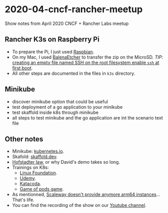 # 2020-04-cncf-rancher-meetup

Show notes from April 2020 CNCF + Rancher Labs meetup

## Rancher K3s on Raspberry Pi

* To prepare the Pi, I just used [Raspbian](https://www.raspberrypi.org/downloads/).
* On my Mac, I used [BalenaEtcher](https://etcher.io/) to transfer the zip on the MicroSD. *TIP*: [creating an empty file named SSH on the root filesystem enable `ssh` at first boot](https://www.raspberrypi.org/documentation/remote-access/ssh/README.md).
* All other steps are documented in the files in `k3s` directory.

## Minikube

* discover minikube option that could be useful 
* test deployment of a go application to your minikube 
* test skaffold inside k8s through minikube
* all steps to test minikube and the go application are int the scenario text file

## Other notes

* Minikube: [kubernetes.io](https://kubernetes.io/docs/setup/learning-environment/minikube/).
* Skafold: [skaffold.dev](https://skaffold.dev/).
* [Hofstadter law](https://fr.wikipedia.org/wiki/Loi_de_Hofstadter), or why David's demo takes so long.
* Trainings on K8s:
  * [Linux Foundation](https://training.linuxfoundation.org/training/introduction-to-kubernetes/).
  * [Udemy](https://www.udemy.com/course/docker-mastery/).
  * [Katacoda](https://katacoda.com/).
  * [Game of pods game](https://kodekloud.com/p/game-of-pods-game).
* As mentionned, [Scaleway doesn't provide anymore arm64 instances](https://www.theregister.co.uk/2020/04/21/scaleway_arm64_cloud_end_of_life/)... That's life.
* You can find the recording of the show on our [Youtube channel](https://www.youtube.com/channel/UC0P65MiWcYcHJ4HgoACbLCQ).
